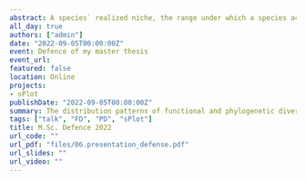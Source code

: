 ```yaml
---
abstract: A species` realized niche, the range under which a species actually occurs, can be analysed by the species’ relationship to other residents in the community. In the past the trait distances of species present in a community was the common approach, i.e. functional diversity. While plant species do have a unique combination of functional traits, they also represent the endpoint of unique evolutionary histories. Considering the phylogenetic relatedness of the resident species in a community might help understanding the niche differentiation in this community. We used the “sPlot” vegetation-plot database to tackle the question how functional and phylogenetic diversity relates and distributes in the world. Our results suggests that functional and phylogenetic diversity are negatively correlated, and they occur from high to low at relatively close geographical distances. Furthermore, phylogenetic diversity depends on climatic change after the last glacial maximum, as well as on the biome of the plant community.
all_day: true
authors: ["admin"]
date: "2022-09-05T00:00:00Z"
event: Defence of my master thesis
event_url:
featured: false
location: Online
projects:
- sPlot
publishDate: "2022-09-05T00:00:00Z"
summary: The distribution patterns of functional and phylogenetic diversity in vascular plant communities.
tags: ["talk", "FD", "PD", "sPlot"]
title: M.Sc. Defence 2022
url_code: ""
url_pdf: "files/06.presentation_defense.pdf"
url_slides: ""
url_video: ""
---
```

